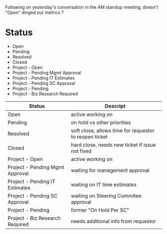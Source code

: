 Following on yesterday's conversation in the AM standup meeting, doesn't "Open" dinged our metrics ?  

# Status

- Open 
- Pending
- Resolved
- Closed
- Project - Open 
- Project - Pending Mgmt Approval
- Project - Pending IT Estimates
- Project - Pending SC Approval
- Project - Pending
- Project - Biz Research Required


| Status | Descript | 
|---|---|                        
| Open                           | active working on |
| Pending                        | on hold vs other priorities |
| Resolved                       | soft close, allows time for requestor to reopen ticket  |
| Closed                         | hard close, needs new ticket if issue not fixed  |
| Project - Open                 | active working on |
| Project - Pending Mgmt Approval| waiting for management approval  | 
| Project - Pending IT Estimates | waiting on IT time estimates  |
| Project - Pending SC Approval  | waiting on Steering Commitee approval  |
| Project - Pending              | former "On Hold Per SC" |
| Project - Biz Research Required| needs additional info from requestor  |
